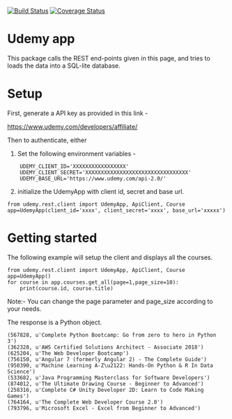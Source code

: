 [![Build Status](https://travis-ci.org/PREM1980/udemy.svg?branch=master)](https://travis-ci.org/PREM1980/udemy)
[![Coverage Status](https://coveralls.io/repos/github/PREM1980/udemy/badge.svg?branch=master)](https://coveralls.io/github/PREM1980/udemy?branch=master)


# Udemy app

This package calls the REST end-points given in this page, and
tries to loads the data into a SQL-lite database. 


	
	
# Setup

First, generate a API key as provided in this link - 

https://www.udemy.com/developers/affiliate/

Then to authenticate, either

1. Set the following environment variables - 
```
	UDEMY_CLIENT_ID='XXXXXXXXXXXXXXXXX'
	UDEMY_CLIENT_SECRET='XXXXXXXXXXXXXXXXXXXXXXXXXXXXXXXXX'
	UDEMY_BASE_URL='https://www.udemy.com/api-2.0/'
```

2. initialize the UdemyApp with client id, secret and base url.

```
from udemy.rest.client import UdemyApp, ApiClient, Course
app=UdemyApp(client_id='xxxx', client_secret='xxxx', base_url='xxxxx')

```

# Getting started

The following example will setup the client and displays all the courses.

```
from udemy.rest.client import UdemyApp, ApiClient, Course
app=UdemyApp()
for course in app.courses.get_all(page=1,page_size=10):
	print(course.id, course.title)
```

Note:- You can change the page parameter and page_size according to your needs.

The response is a Python object.
```
(567828, u'Complete Python Bootcamp: Go from zero to hero in Python 3')
(362328, u'AWS Certified Solutions Architect - Associate 2018')
(625204, u'The Web Developer Bootcamp')
(756150, u'Angular 7 (formerly Angular 2) - The Complete Guide')
(950390, u'Machine Learning A-Z\u2122: Hands-On Python & R In Data Science')
(533682, u'Java Programming Masterclass for Software Developers')
(874012, u'The Ultimate Drawing Course - Beginner to Advanced')
(258316, u'Complete C# Unity Developer 2D: Learn to Code Making Games')
(764164, u'The Complete Web Developer Course 2.0')
(793796, u'Microsoft Excel - Excel from Beginner to Advanced')
```
